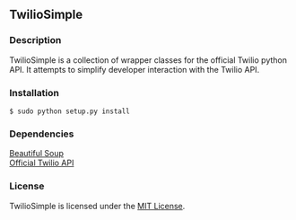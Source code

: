 ## TwilioSimple

### Description
TwilioSimple is a collection of wrapper classes for the official Twilio python API.  It attempts to simplify developer interaction with the Twilio API.

### Installation

    $ sudo python setup.py install

### Dependencies
[Beautiful Soup](http://www.crummy.com/software/BeautifulSoup/)  
[Official Twilio API](http://github.com/twilio/twilio-python)

### License
TwilioSimple is licensed under the [MIT License](http://www.opensource.org/licenses/mit-license.php).
